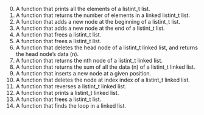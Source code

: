 0. A function that prints all the elements of a listint_t list.
1. A function that returns the number of elements in a linked listint_t list.
2. A function that adds a new node at the beginning of a listint_t list.
3. A function that adds a new node at the end of a listint_t list.
4. A function that frees a listint_t list.
5. A function that frees a listint_t list.
6. A function that deletes the head node of a listint_t linked list, and returns the head node’s data (n).
7. A function that returns the nth node of a listint_t linked list.
8. A function that returns the sum of all the data (n) of a listint_t linked list.
9. A function that inserts a new node at a given position.
10. A function that deletes the node at index index of a listint_t linked list.
11. A function that reverses a listint_t linked list.
12. A function that prints a listint_t linked list.
13. A function that frees a listint_t list.
14. A function that finds the loop in a linked list.
